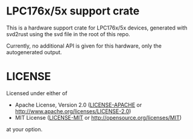 # LPC176x/5x support crate

This is a hardware support crate for LPC176x/5x devices, generated with
svd2rust using the svd file in the root of this repo.

Currently, no additional API is given for this hardware, only the autogenerated
output.

# LICENSE

Licensed under either of

* Apache License, Version 2.0 ([LICENSE-APACHE](./LICENSE-APACHE) or
http://www.apache.org/licenses/LICENSE-2.0)
* MIT License ([LICENSE-MIT](./LICENSE-MIT) or
http://opensource.org/licenses/MIT)

at your option.
